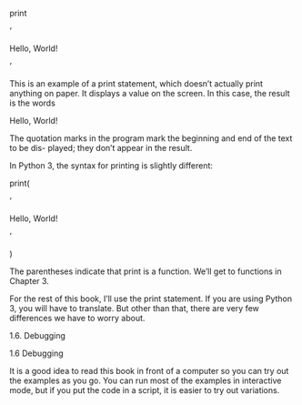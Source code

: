 print

’

Hello, World!

’

This is an example of a print statement, which doesn’t actually print anything on paper. It displays a value on the screen. In this case, the result is the words

Hello, World!

The quotation marks in the program mark the beginning and end of the text to be dis- played; they don’t appear in the result.

In Python 3, the syntax for printing is slightly different:

print(

’

Hello, World!

’

)

The parentheses indicate that print is a function. We’ll get to functions in Chapter 3.

For the rest of this book, I’ll use the print statement. If you are using Python 3, you will have to translate. But other than that, there are very few differences we have to worry about.

1.6. Debugging

1.6 Debugging

It is a good idea to read this book in front of a computer so you can try out the examples as you go. You can run most of the examples in interactive mode, but if you put the code in a script, it is easier to try out variations.
